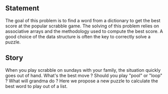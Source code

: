 ## Statement

The goal of this problem is to find a word from a dictionary to get the best score at the popular scrabble game. The solving of this problem relies on associative arrays and the methodology used to compute the best score. A good choice of the data structure is often the key to correctly solve a puzzle.

## Story

When you play scrabble on sundays with your family, the situation quickly goes out of hand. What's the best move ? Should you play "pool" or "loop" ? What will grandma do ? Here we propose a new puzzle to calculate the best word to play out of a list.
